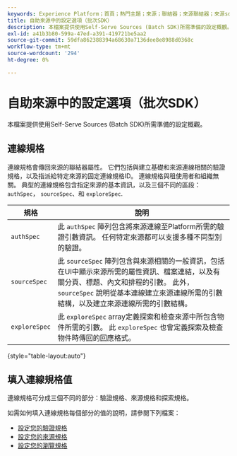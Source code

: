 ```yaml
---
keywords: Experience Platform；首頁；熱門主題；來源；聯結器；來源聯結器；來源sdk；sdk；SDK
title: 自助來源中的設定選項（批次SDK）
description: 本檔案提供使用Self-Serve Sources (Batch SDK)所需準備的設定概觀。
exl-id: a41b3b80-599a-47ed-a391-419721be5aa2
source-git-commit: 59dfa862388394a68630a7136dee8e8988d0368c
workflow-type: tm+mt
source-wordcount: '294'
ht-degree: 0%

---
```


# 自助來源中的設定選項（批次SDK）

本檔案提供使用Self-Serve Sources (Batch SDK)所需準備的設定概觀。

## 連線規格

連線規格會傳回來源的聯結器屬性。 它們包括與建立基礎和來源連線相關的驗證規格，以及指派給特定來源的固定連線規格ID。 連線規格與租使用者和組織無關。 典型的連線規格包含指定來源的基本資訊，以及三個不同的區段： `authSpec`， `sourceSpec`、和 `exploreSpec`.

| 規格 | 說明 |
| --- | --- |
| `authSpec` | 此 `authSpec` 陣列包含將來源連線至Platform所需的驗證引數資訊。 任何特定來源都可以支援多種不同型別的驗證。 |
| `sourceSpec` | 此 `sourceSpec` 陣列包含與來源相關的一般資訊，包括在UI中顯示來源所需的屬性資訊、檔案連結，以及有關分頁、標題、內文和排程的引數。 此外， `sourceSpec` 說明從基本連線建立來源連線所需的引數結構，以及建立來源連線所需的引數結構。 |
| `exploreSpec` | 此 `exploreSpec` array定義探索和檢查來源中所包含物件所需的引數。 此 `exploreSpec` 也會定義探索及檢查物件時傳回的回應格式。 |

{style="table-layout:auto"}

## 填入連線規格值

連線規格可分成三個不同的部分：驗證規格、來源規格和探索規格。

如需如何填入連線規格每個部分的值的說明，請參閱下列檔案：

* [設定您的驗證規格](./authspec.md)
* [設定您的來源規格](./sourcespec.md)
* [設定您的瀏覽規格](./explorespec.md)
